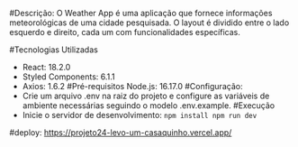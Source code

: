 #Descrição:
O Weather App é uma aplicação que fornece informações meteorológicas de uma cidade pesquisada. O layout é dividido entre o lado esquerdo e direito, cada um com funcionalidades específicas.

#Tecnologias Utilizadas
- React: 18.2.0
- Styled Components: 6.1.1
- Axios: 1.6.2
#Pré-requisitos
Node.js: 16.17.0
#Configuração:
- Crie um arquivo .env na raiz do projeto e configure as variáveis de ambiente necessárias seguindo o modelo .env.example.
#Execução
- Inicie o servidor de desenvolvimento:
`npm install
npm run dev`

#deploy:
https://projeto24-levo-um-casaquinho.vercel.app/

